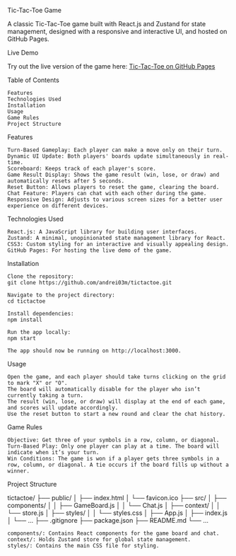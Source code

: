 Tic-Tac-Toe Game

A classic Tic-Tac-Toe game built with React.js and Zustand for state management, designed with a responsive and interactive UI, and hosted on GitHub Pages.

Live Demo

Try out the live version of the game here: [Tic-Tac-Toe on GitHub Pages](https://andrei03m.github.io/tictactoe/)

Table of Contents

    Features
    Technologies Used
    Installation
    Usage
    Game Rules
    Project Structure

Features

    Turn-Based Gameplay: Each player can make a move only on their turn.
    Dynamic UI Update: Both players' boards update simultaneously in real-time.
    Scoreboard: Keeps track of each player's score.
    Game Result Display: Shows the game result (win, lose, or draw) and automatically resets after 5 seconds.
    Reset Button: Allows players to reset the game, clearing the board.
    Chat Feature: Players can chat with each other during the game.
    Responsive Design: Adjusts to various screen sizes for a better user experience on different devices.

Technologies Used

    React.js: A JavaScript library for building user interfaces.
    Zustand: A minimal, unopinionated state management library for React.
    CSS3: Custom styling for an interactive and visually appealing design.
    GitHub Pages: For hosting the live demo of the game.

Installation

    Clone the repository:
    git clone https://github.com/andrei03m/tictactoe.git

    Navigate to the project directory:
    cd tictactoe

    Install dependencies:
    npm install

    Run the app locally:
    npm start

    The app should now be running on http://localhost:3000.

Usage

    Open the game, and each player should take turns clicking on the grid to mark "X" or "O".
    The board will automatically disable for the player who isn’t currently taking a turn.
    The result (win, lose, or draw) will display at the end of each game, and scores will update accordingly.
    Use the reset button to start a new round and clear the chat history.

Game Rules

    Objective: Get three of your symbols in a row, column, or diagonal.
    Turn-Based Play: Only one player can play at a time. The board will indicate when it’s your turn.
    Win Conditions: The game is won if a player gets three symbols in a row, column, or diagonal. A tie occurs if the board fills up without a winner.

Project Structure

tictactoe/
├── public/
│ ├── index.html
│ └── favicon.ico
├── src/
│ ├── components/
│ │ ├── GameBoard.js
│ │ └── Chat.js
│ ├── context/
│ │ └── store.js
│ ├── styles/
│ │ └── styles.css
│ ├── App.js
│ ├── index.js
│ └── ...
├── .gitignore
├── package.json
├── README.md
└── ...

    components/: Contains React components for the game board and chat.
    context/: Holds Zustand store for global state management.
    styles/: Contains the main CSS file for styling.
